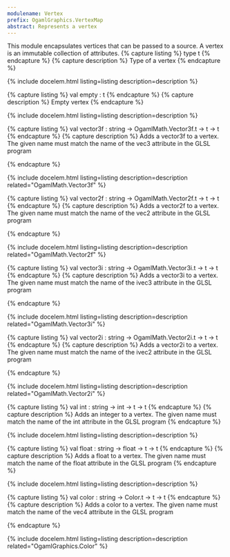 ```yaml
---
modulename: Vertex 
prefix: OgamlGraphics.VertexMap
abstract: Represents a vertex 
---
```



This module encapsulates vertices that can be passed to
 a source. A vertex is an immutable collection of
 attributes. 
{% capture listing %}
type t
{% endcapture %}
{% capture description %}
Type of a vertex 
{% endcapture %}

{% include docelem.html listing=listing description=description  %}

{% capture listing %}
val empty : t
{% endcapture %}
{% capture description %}
Empty vertex 
{% endcapture %}

{% include docelem.html listing=listing description=description  %}

{% capture listing %}
val vector3f : string -> OgamlMath.Vector3f.t -> t -> t
{% endcapture %}
{% capture description %}
Adds a vector3f to a vertex. The given name must match
 the name of the vec3 attribute in the GLSL program
 
{% endcapture %}

{% include docelem.html listing=listing description=description  related="OgamlMath.Vector3f" %}

{% capture listing %}
val vector2f : string -> OgamlMath.Vector2f.t -> t -> t
{% endcapture %}
{% capture description %}
Adds a vector2f to a vertex. The given name must match
 the name of the vec2 attribute in the GLSL program
 
{% endcapture %}

{% include docelem.html listing=listing description=description  related="OgamlMath.Vector2f" %}

{% capture listing %}
val vector3i : string -> OgamlMath.Vector3i.t -> t -> t
{% endcapture %}
{% capture description %}
Adds a vector3i to a vertex. The given name must match
 the name of the ivec3 attribute in the GLSL program
 
{% endcapture %}

{% include docelem.html listing=listing description=description  related="OgamlMath.Vector3i" %}

{% capture listing %}
val vector2i : string -> OgamlMath.Vector2i.t -> t -> t
{% endcapture %}
{% capture description %}
Adds a vector2i to a vertex. The given name must match
 the name of the ivec2 attribute in the GLSL program
 
{% endcapture %}

{% include docelem.html listing=listing description=description  related="OgamlMath.Vector2i" %}

{% capture listing %}
val int : string -> int -> t -> t
{% endcapture %}
{% capture description %}
Adds an integer to a vertex. The given name must match
 the name of the int attribute in the GLSL program 
{% endcapture %}

{% include docelem.html listing=listing description=description  %}

{% capture listing %}
val float : string -> float -> t -> t
{% endcapture %}
{% capture description %}
Adds a float to a vertex. The given name must match
 the name of the float attribute in the GLSL program 
{% endcapture %}

{% include docelem.html listing=listing description=description  %}

{% capture listing %}
val color : string -> Color.t -> t -> t
{% endcapture %}
{% capture description %}
Adds a color to a vertex. The given name must match
 the name of the vec4 attribute in the GLSL program
 
{% endcapture %}

{% include docelem.html listing=listing description=description  related="OgamlGraphics.Color" %}

